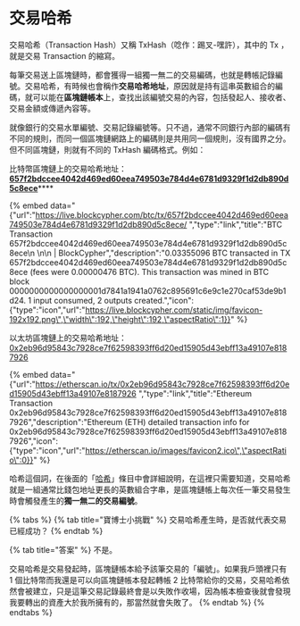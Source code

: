 # 交易哈希

交易哈希（Transaction Hash）又稱 TxHash（唸作：踢叉-嘿許），其中的 Tx ，就是交易 Transaction 的縮寫。

每筆交易送上區塊鏈時，都會獲得一組獨一無二的交易編碼，也就是轉帳記錄編號。交易哈希，有時候也會稱作**交易哈希地址**，原因就是持有這串英數組合的編碼，就可以能在**區塊鏈帳本**上，查找出該編號交易的內容，包括發起人、接收者、交易金額或傳遞內容等。

就像銀行的交易水單編號、交易記錄編號等。只不過，通常不同銀行內部的編碼有不同的規則，而同一個區塊鏈網路上的編碼則是共用同一個規則，沒有國界之分。但不同區塊鏈，則就有不同的 TxHash 編碼格式。例如：

比特幣區塊鏈上的交易哈希地址：  
[**657f2bdccee4042d469ed60eea749503e784d4e6781d9329f1d2db890d5c8ece**](https://live.blockcypher.com/btc/tx/657f2bdccee4042d469ed60eea749503e784d4e6781d9329f1d2db890d5c8ece/)\*\*\*\*

{% embed data="{\"url\":\"https://live.blockcypher.com/btc/tx/657f2bdccee4042d469ed60eea749503e784d4e6781d9329f1d2db890d5c8ece/ \",\"type\":\"link\",\"title\":\"BTC Transaction 657f2bdccee4042d469ed60eea749503e784d4e6781d9329f1d2db890d5c8ece\\n  \\n\\n      \| BlockCypher\",\"description\":\"0.03355096 BTC   transacted in TX 657f2bdccee4042d469ed60eea749503e784d4e6781d9329f1d2db890d5c8ece           \(fees were 0.00000476 BTC\).            This transaction was mined in BTC block 0000000000000000001d7841a1941a0762c895691c6e9c1e270caf53de9b1d24.       1 input   consumed,   2 outputs   created.\",\"icon\":{\"type\":\"icon\",\"url\":\"https://live.blockcypher.com/static/img/favicon-192x192.png\",\"width\":192,\"height\":192,\"aspectRatio\":1}}" %}

以太坊區塊鏈上的交易哈希地址：[0x2eb96d95843c7928ce7f62598393ff6d20ed15905d43ebff13a49107e8187926](https://etherscan.io/tx/0x2eb96d95843c7928ce7f62598393ff6d20ed15905d43ebff13a49107e8187926)

{% embed data="{\"url\":\"https://etherscan.io/tx/0x2eb96d95843c7928ce7f62598393ff6d20ed15905d43ebff13a49107e8187926 \",\"type\":\"link\",\"title\":\"Ethereum Transaction 0x2eb96d95843c7928ce7f62598393ff6d20ed15905d43ebff13a49107e8187926\",\"description\":\"Ethereum \(ETH\) detailed transaction info for 0x2eb96d95843c7928ce7f62598393ff6d20ed15905d43ebff13a49107e8187926\",\"icon\":{\"type\":\"icon\",\"url\":\"https://etherscan.io/images/favicon2.ico\",\"aspectRatio\":0}}" %}

哈希這個詞，在後面的「[哈希](../../wa/ha-xi-zhi.md)」條目中會詳細說明，在這裡只需要知道，交易哈希就是一組通常比錢包地址更長的英數組合字串，是區塊鏈帳上每次任一筆交易發生時會觸發產生的**獨一無二的交易編號**。

{% tabs %}
{% tab title="寶博士小挑戰" %}
交易哈希產生時，是否就代表交易已經成功？
{% endtab %}

{% tab title="答案" %}
不是。

交易哈希是交易發起時，區塊鏈帳本給予該筆交易的「編號」。如果我戶頭裡只有 1 個比特幣而我還是可以向區塊鏈帳本發起轉帳 2 比特幣給你的交易，交易哈希依然會被建立，只是這筆交易記錄最終會是以失敗作收場，因為帳本檢查後就會發現我要轉出的資產大於我所擁有的，那當然就會失敗了。
{% endtab %}
{% endtabs %}


